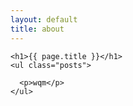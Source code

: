 ```yaml
---
layout: default
title: about
---
```

	<h1>{{ page.title }}</h1>
	<ul class="posts">

	  <p>wqm</p>
	</ul>
